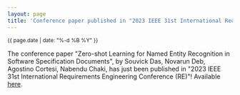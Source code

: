 ```yaml
---
layout: page
title: 'Conference paper published in "2023 IEEE 31st International Requirements Engineering Conference (RE)"!'
---
```


<small>{{ page.date | date: "%-d %B %Y" }}</small>

The conference paper "Zero-shot Learning for Named Entity Recognition in Software Specification Documents", by Souvick Das, Novarun Deb, Agostino Cortesi, Nabendu Chaki, has just been published in "2023 IEEE 31st International Requirements Engineering Conference (RE)"! Available [here](https://doi.org/10.1109/re57278.2023.00019).
